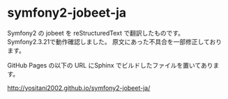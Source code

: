 symfony2-jobeet-ja
==================

Symfony2 の jobeet を reStructuredText で翻訳したものです。
Symfony2.3.21で動作確認しました。
原文にあった不具合を一部修正しております。

GitHub Pages の以下の URL にSphinx でビルドしたファイルを置いてあります。

http://yositani2002.github.io/symfony2-jobeet-ja/


